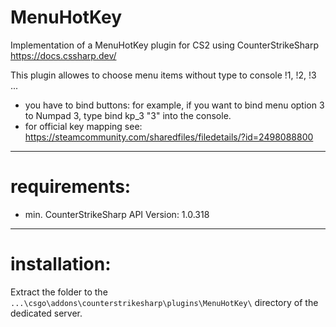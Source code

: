 # MenuHotKey
  
Implementation of a MenuHotKey plugin for CS2 using CounterStrikeSharp  
<https://docs.cssharp.dev/>  
  
This plugin allowes to choose menu items without type to console !1, !2, !3 ...
- you have to bind buttons: for example, if you want to bind menu option 3 to Numpad 3, type bind kp_3 "3" into the console.
- for official key mapping see: https://steamcommunity.com/sharedfiles/filedetails/?id=2498088800
---
# requirements:  
- min. CounterStrikeSharp API Version: 1.0.318

---
# installation:  
Extract the folder to the `...\csgo\addons\counterstrikesharp\plugins\MenuHotKey\` directory of the dedicated server.
